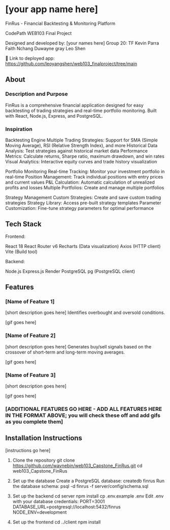 # [your app name here]
FinRus - Financial Backtesting & Monitoring Platform

CodePath WEB103 Final Project

Designed and developed by: [your names here]
Group 20: TF Kevin Parra
Faith Nchang
Duwayne gray
Leo Shen

🔗 Link to deployed app:
https://github.com/leoyangshen/web103_finalproject/tree/main

## About

### Description and Purpose

FinRus is a comprehensive financial application designed for easy backtesting of trading strategies and real-time portfolio monitoring. Built with React, Node.js, Express, and PostgreSQL.

### Inspiration

Backtesting Engine
Multiple Trading Strategies: Support for SMA (Simple Moving Average), RSI (Relative Strength Index), and more
Historical Data Analysis: Test strategies against historical market data
Performance Metrics: Calculate returns, Sharpe ratio, maximum drawdown, and win rates
Visual Analytics: Interactive equity curves and trade history visualization

Portfolio Monitoring
Real-time Tracking: Monitor your investment portfolio in real-time
Position Management: Track individual positions with entry prices and current values
P&L Calculation: Automatic calculation of unrealized profits and losses
Multiple Portfolios: Create and manage multiple portfolios

Strategy Management
Custom Strategies: Create and save custom trading strategies
Strategy Library: Access pre-built strategy templates
Parameter Customization: Fine-tune strategy parameters for optimal performance

## Tech Stack

Frontend:

React 18
React Router v6
Recharts (Data visualization)
Axios (HTTP client)
Vite (Build tool)

Backend:

Node.js
Express.js
Render
PostgreSQL
pg (PostgreSQL client)

## Features

### [Name of Feature 1]

[short description goes here]
Identifies overbought and oversold conditions.

[gif goes here]

### [Name of Feature 2]

[short description goes here]
Generates buy/sell signals based on the crossover of short-term and long-term moving averages.

[gif goes here]

### [Name of Feature 3]

[short description goes here]

[gif goes here]

### [ADDITIONAL FEATURES GO HERE - ADD ALL FEATURES HERE IN THE FORMAT ABOVE; you will check these off and add gifs as you complete them]

## Installation Instructions

[instructions go here]
1. Clone the repository
git clone https://github.com/waynebin/web103_Capstone_FinRus.git
cd web103_Capstone_FinRus

2. Set up the database
Create a PostgreSQL database:
createdb finrus
Run the database schema:
psql -d finrus -f server/config/schema.sql

3. Set up the backend
cd server
npm install
cp .env.example .env
Edit .env with your database credentials:
PORT=3001
DATABASE_URL=postgresql://localhost:5432/finrus
NODE_ENV=development

4. Set up the frontend
cd ../client
npm install

